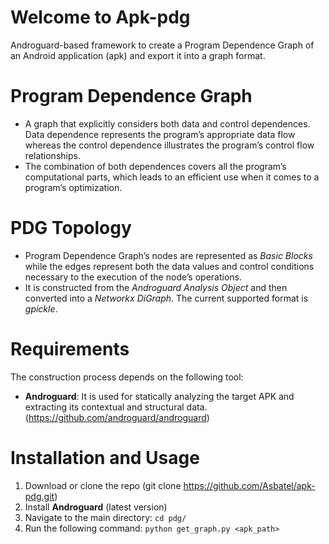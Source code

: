 # Welcome to Apk-pdg

Androguard-based framework to create a Program Dependence Graph of an Android application (apk) and export it into a graph format.

# Program Dependence Graph

- A graph that explicitly considers both data and control dependences. Data dependence represents the program’s appropriate data flow whereas the control dependence illustrates the program’s control flow relationships.
- The combination of both dependences covers all the program’s computational parts, which leads to an efficient use when it comes to a program’s optimization. 

# PDG Topology 

- Program Dependence Graph’s nodes are represented as *Basic Blocks* while the edges represent both the data values and control conditions necessary to the execution of the node’s operations.
- It is constructed from the *Androguard Analysis Object* and then converted into a *Networkx DiGraph*. The current supported format is *gpickle*.

# Requirements

The construction process depends on the following tool:

   - **Androguard**: It is used for statically analyzing the target APK and extracting its contextual and structural data. (https://github.com/androguard/androguard)
    
# Installation and Usage

   1. Download or clone the repo (git clone https://github.com/Asbatel/apk-pdg.git)
   2. Install **Androguard** (latest version)
   3. Navigate to the main directory: `cd pdg/`
   4. Run the following command: `python get_graph.py <apk_path>`
  



